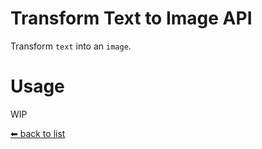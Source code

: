 # Transform Text to Image API

Transform `text` into an `image`.

# Usage

WIP

[⬅ back to list](https://viki.deno.dev/)
